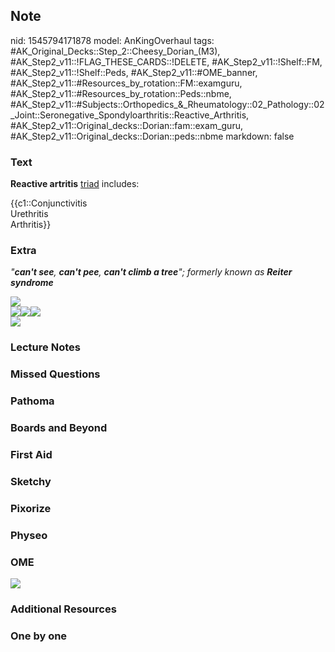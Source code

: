 ## Note
nid: 1545794171878
model: AnKingOverhaul
tags: #AK_Original_Decks::Step_2::Cheesy_Dorian_(M3), #AK_Step2_v11::!FLAG_THESE_CARDS::!DELETE, #AK_Step2_v11::!Shelf::FM, #AK_Step2_v11::!Shelf::Peds, #AK_Step2_v11::#OME_banner, #AK_Step2_v11::#Resources_by_rotation::FM::examguru, #AK_Step2_v11::#Resources_by_rotation::Peds::nbme, #AK_Step2_v11::#Subjects::Orthopedics_&_Rheumatology::02_Pathology::02_Joint::Seronegative_Spondyloarthritis::Reactive_Arthritis, #AK_Step2_v11::Original_decks::Dorian::fam::exam_guru, #AK_Step2_v11::Original_decks::Dorian::peds::nbme
markdown: false

### Text
<b>Reactive artritis</b> <u>triad</u> includes:
<div>
  {{c1::Conjunctivitis
  <div>
    Urethritis
  </div>
  <div>
    Arthritis}}
  </div>
</div>

### Extra
<i>"</i><b style="font-style: italic;">can't see</b><i>,</i>
<b style="font-style: italic;">can't pee</b><i>,</i> <b style=
"font-style: italic;">can't climb a tree</b><i>"; formerly known
as</i> <b style="font-style: italic;">Reiter syndrome</b>
<div>
  <div><img src="ra.PNG"></div>
  <div><img src="paste-191662915584003.jpg"><img src=
  "paste-191697275322371.jpg"><img src=
  "paste-191740224995331_1480737843351.jpg"></div>
  <div><img src="paste-6182231760437249.jpg"></div>
</div>

### Lecture Notes


### Missed Questions


### Pathoma


### Boards and Beyond


### First Aid


### Sketchy


### Pixorize


### Physeo


### OME
<div class="ome-widget">
  <a href="https://onlinemeded.org?ref=anki"><img src=
  "_OME_AnkiFlashcards_General_3.png"></a>
</div>

### Additional Resources


### One by one

